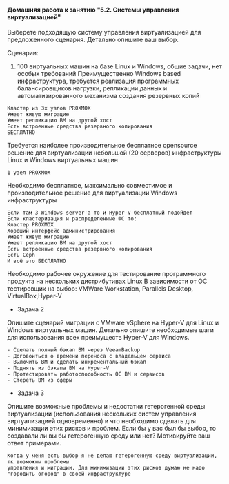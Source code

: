 #### Домашняя работа к занятию "5.2. Системы управления виртуализацией"

Выберете подходящую систему управления виртуализацией для предложенного сценария. Детально опишите ваш выбор.

Сценарии:

1) 100 виртуальных машин на базе Linux и Windows, общие задачи, нет особых требований Преимущественно Windows based инфраструктура, требуется реализация программных балансировщиков нагрузки, репликации данных и автоматизированного механизма создания резервных копий
```
Кластер из 3х узлов PROXMOX
Умеет живую миграцию
Умеет репликацию ВМ на другой хост
Есть встроенные средства резервного копирования
БЕСПЛАТНО
```
Требуется наиболее производительное бесплатное opensource решение для виртуализации небольшой (20 серверов) инфраструктуры Linux и Windows виртуальных машин
```
1 узел PROXMOX
```
Необходимо бесплатное, максимально совместимое и производительное решение для виртуализации Windows инфраструктуры
```
Если там 3 Windows server'a то и Hyper-V бесплатный подойдет
Если кластеризация и распределенные ФС то:
Кластер PROXMOX
Хороший интерфейс администрирования
Умеет живую миграцию
Умеет репликацию ВМ на другой хост
Есть встроенные средства резервного копирования
Есть Ceph
И всё это БЕСПЛАТНО
```
Необходимо рабочее окружение для тестирование программного продукта на нескольких дистрибутивах Linux
В зависимости от ОС тестировщик на выбор: VMWare Workstation, Parallels Desktop, VirtualBox,Hyper-V

* Задача 2

Опишите сценарий миграции с VMware vSphere на Hyper-V для Linux и Windows виртуальных машин. Детально опишите необходимые шаги для использования всех преимуществ Hyper-V для Windows.

```
- Сделать полный бэкап ВМ через VeeamBackup
- Договоиться о времени переноса с владельцем сервиса
- Вылючить ВМ и сделать инкрементальный бэкап
- Поднять из бэкапа ВМ на Hyper-V
- Протестировать работоспособность ОС ВМ и сервисов
- Стереть ВМ из сферы
```

* Задача 3

Опишите возможные проблемы и недостатки гетерогенной среды виртуализации (использования нескольких систем управления виртуализацией одновременно) и что необходимо сделать для минимизации этих рисков и проблем. Если бы у вас был бы выбор, то создавали ли вы бы гетерогенную среду или нет? Мотивируйте ваш ответ примерами.

```
Когда у меня есть выбор я не делаю гетерогенную среду виртуализации, тк возможны проблемы
управления и миграции. Для минимизации этих рисков думаю не надо "городить огород" в своей инфраструктуре
```
